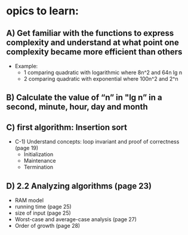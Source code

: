 # opics to learn:

## A) Get familiar with the functions to express complexity and understand at what point one complexity became more efficient than others
* Example: 
	* 1 comparing quadratic with logarithmic where 8n^2 and 64n lg n
	* 2 comparing quadratic with exponential where 100n^2 and 2^n

## B) Calculate the value of “n” in "lg n” in a second, minute, hour, day and month

## C) first algorithm: Insertion sort
* C-1) Understand concepts: loop invariant and proof of correctness (page 19)
	* Initialization
	* Maintenance 
	* Termination

## D) 2.2 Analyzing algorithms (page 23)
* RAM model
* running time (page 25)
* size of input (page 25)
* Worst-case and average-case analysis (page 27)
* Order of growth (page 28)
